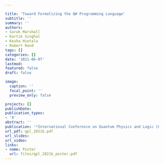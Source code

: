 ```yaml
---

title: 'Toward Formalizing the Q# Programming Language'
subtitle: ''
summary: ''
authors:
- Sarah Marshall
- Kartik Singhal
- Kesha Hietala
- Robert Rand
tags: []
categories: []
date: '2021-06-07'
lastmod: 
featured: false
draft: false

image:
  caption: ''
  focal_point: ''
  preview_only: false

projects: []
publishDate: 
publication_types:
- '8'
abstract: ''
publication: '*International Conference on Quantum Physics and Logic (QPL 2021)* Poster'
url_pdf: qpl_2021b.pdf
url_slides: 
url_video: 
links:
- name: Poster
  url: files/qpl_2021b_poster.pdf
---
```


<!-- {{< youtube ID >}} -->
<!-- COMMENT -->